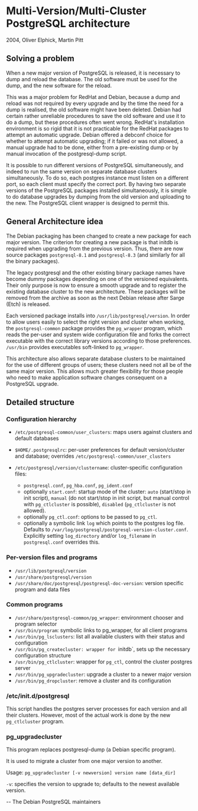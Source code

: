 Multi-Version/Multi-Cluster PostgreSQL architecture
===================================================
2004, Oliver Elphick, Martin Pitt

Solving a problem
-----------------

When a new major version of PostgreSQL is released, it is necessary to dump and
reload the database. The old software must be used for the dump, and the new
software for the reload.

This was a major problem for RedHat and Debian, because a dump and reload was
not required by every upgrade and by the time the need for a dump is realised,
the old software might have been deleted. Debian had certain rather unreliable
procedures to save the old software and use it to do a dump, but these
procedures often went wrong. RedHat's installation environment is so rigid that
it is not practicable for the RedHat packages to attempt an automatic upgrade.
Debian offered a debconf choice for whether to attempt automatic upgrading; if
it failed or was not allowed, a manual upgrade had to be done, either from a
pre-existing dump or by manual invocation of the postgresql-dump script.

It is possible to run different versions of PostgreSQL simultaneously, and
indeed to run the same version on separate database clusters simultaneously. To
do so, each postgres instance must listen on a different port, so each client
must specify the correct port. By having two separate versions of the
PostgreSQL packages installed simultaneously, it is simple to do database
upgrades by dumping from the old version and uploading to the new. The
PostgreSQL client wrapper is designed to permit this.

General Architecture idea
-------------------------

The Debian packaging has been changed to create a new package for each major
version. The criterion for creating a new package is that initdb is required
when upgrading from the previous version. Thus, there are now source packages
`postgresql-8.1` and `postgresql-8.3` (and similarly for all the binary
packages).

The legacy postgresql and the other existing binary package names have become
dummy packages depending on one of the versioned equivalents. Their only
purpose is now to ensure a smooth upgrade and to register the existing database
cluster to the new architecture. These packages will be removed from the
archive as soon as the next Debian release after Sarge (Etch) is released.

Each versioned package installs into `/usr/lib/postgresql/version`.  In order
to allow users easily to select the right version and cluster when working, the
`postgresql-common` package provides the `pg_wrapper` program, which reads the
per-user and system wide configuration file and forks the correct executable
with the correct library versions according to those preferences.  `/usr/bin`
provides executables soft-linked to `pg_wrapper`.

This architecture also allows separate database clusters to be maintained for
the use of different groups of users; these clusters need not all be of the
same major version.  This allows much greater flexibility for those people who
need to make application software changes consequent on a PostgreSQL upgrade.

Detailed structure
------------------

### Configuration hierarchy

* `/etc/postgresql-common/user_clusters`: maps users against clusters and
  default databases

* `$HOME/.postgresqlrc`: per-user preferences for default version/cluster and
  database; overrides `/etc/postgresql-common/user_clusters`

* `/etc/postgresql/version/clustername`: cluster-specific configuration files:

  * `postgresql.conf`, `pg_hba.conf`, `pg_ident.conf`
  * optionally `start.conf`: startup mode of the cluster: `auto` (start/stop in
    init script), `manual` (do not start/stop in init script, but manual
    control with `pg_ctlcluster` is possible), `disabled` (`pg_ctlcluster`
    is not allowed).
  * optionally `pg_ctl.conf`: options to be passed to `pg_ctl`.
  * optionally a symbolic link `log` which points to the postgres log file.
    Defaults to `/var/log/postgresql/postgresql-version-cluster.conf`.
    Explicitly setting `log_directory` and/or `log_filename` in
    `postgresql.conf` overrides this.

### Per-version files and programs

* `/usr/lib/postgresql/version`
* `/usr/share/postgresql/version`
* `/usr/share/doc/postgresql/postgresql-doc-version`:
version specific program and data files

### Common programs

* `/usr/share/postgresql-common/pg_wrapper`: environment chooser and program selector
* `/usr/bin/program`: symbolic links to pg_wrapper, for all client programs
* `/usr/bin/pg_lsclusters`: list all available clusters with their status and configuration
* `/usr/bin/pg_createcluster: wrapper for `initdb`, sets up the necessary configuration structure
* `/usr/bin/pg_ctlcluster`: wrapper for `pg_ctl`, control the cluster postgres server
* `/usr/bin/pg_upgradecluster`: upgrade a cluster to a newer major version
* `/usr/bin/pg_dropcluster`: remove a cluster and its configuration

### /etc/init.d/postgresql

This script handles the postgres server processes for each version and all
their clusters. However, most of the actual work is done by the new
`pg_ctlcluster` program.

### pg_upgradecluster

This program replaces postgresql-dump (a Debian specific program).

It is used to migrate a cluster from one major version to another.

Usage: `pg_upgradecluster [-v newversion] version name [data_dir]`

`-v`: specifies the version to upgrade to; defaults to the newest available version.

 -- The Debian PostgreSQL maintainers
